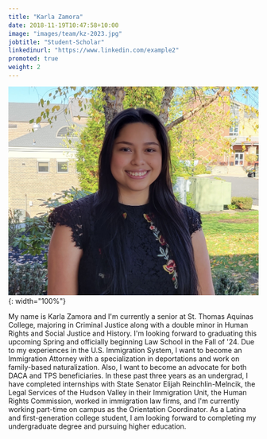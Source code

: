 ```yaml
---
title: "Karla Zamora"
date: 2018-11-19T10:47:58+10:00
image: "images/team/kz-2023.jpg"
jobtitle: "Student-Scholar"
linkedinurl: "https://www.linkedin.com/example2"
promoted: true
weight: 2
---
```


![Karla Zamora](/images/team/kz-2023-large.jpg){: width="100%"}

My name is Karla Zamora and I'm currently a senior at St. Thomas Aquinas College, majoring in Criminal Justice along with a double minor in Human Rights and Social Justice and History. I'm looking forward to graduating this upcoming Spring and officially beginning Law School in the Fall of '24. Due to my experiences in the U.S. Immigration System, I want to become an Immigration Attorney with a specialization in deportations and work on family-based naturalization. Also, I want to become an advocate for both DACA and TPS beneficiaries. In these past three years as an undergrad, I have completed internships with State Senator Elijah Reinchlin-Melncik, the Legal Services of the Hudson Valley in their Immigration Unit, the Human Rights Commission, worked in immigration law firms, and I'm currently working part-time on campus as the Orientation Coordinator. As a Latina and first-generation college student, I am looking forward to completing my undergraduate degree and pursuing higher education. 


